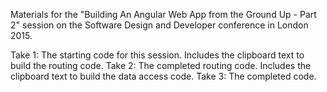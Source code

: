 Materials for the "Building An Angular Web App from the Ground Up - Part 2" session on the Software Design and Developer conference in London 2015.

Take 1: The starting code for this session. Includes the clipboard text to build the routing code.
Take 2: The completed routing code. Includes the clipboard text to build the data access code.
Take 3: The completed code.
